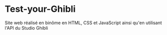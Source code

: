 # Test-your-Ghibli
Site web réalisé en binôme en HTML, CSS et JavaScript ainsi qu'en utilisant l'API du Studio Ghibli
